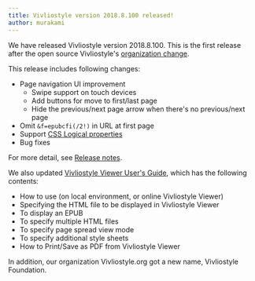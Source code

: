 ```yaml
---
title: Vivliostyle version 2018.8.100 released!
author: murakami
---
```


We have released Vivliostyle version 2018.8.100. This is the first release after the open source Vivliostyle's [organization change](https://vivliostyle.org/blog/2018/03/26/a-new-beginning/).

This release includes following changes:

- Page navigation UI improvement
  - Swipe support on touch devices
  - Add buttons for move to first/last page
  - Hide the previous/next page arrow when there's no previous/next page
- Omit `&f=epubcfi(/2!)` in URL at first page
- Support [CSS Logical properties](https://www.w3.org/TR/css-logical-1/)
- Bug fixes

For more detail, see [Release notes](https://github.com/vivliostyle/vivliostyle/releases).

We also updated [Vivliostyle Viewer User's Guide](https://vivliostyle.org/docs/user-guide), which has the following contents:

- How to use (on local environment, or online Vivliostyle Viewer)
- Specifying the HTML file to be displayed in Vivliostyle Viewer
- To display an EPUB
- To specify multiple HTML files
- To specify page spread view mode
- To specify additional style sheets
- How to Print/Save as PDF from Vivliostyle Viewer

In addition, our organization Vivliostyle.org got a new name, Vivliostyle Foundation.
